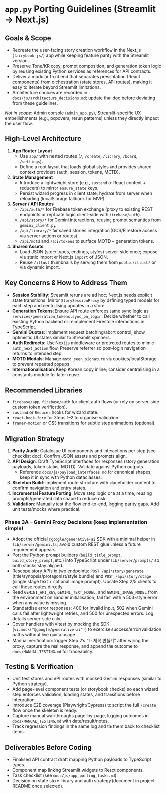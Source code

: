 # `app.py` Porting Guidelines (Streamlit → Next.js)

## Goals & Scope
- Recreate the user-facing story creation workflow in the Next.js (`fairybook-js/`) app while keeping feature parity with the Streamlit version.
- Preserve Tone/KR copy, prompt composition, and generation token logic by reusing existing Python services as references for API contracts.
- Deliver a modular front end that separates presentation (React components) from orchestration (state stores, API routes), making it easy to iterate beyond Streamlit limitations.
- Architecture choices are recorded in `docs/js/architecture_decisions.md`; update that doc before deviating from these guidelines.

_Not in scope_: Admin console (`admin_app.py`), Streamlit-specific UX embellishments (e.g., popovers, rerun patterns) unless they directly impact the user flow.

## High-Level Architecture
1. **App Router Layout**
   - Use `app/` with nested routes (`/`, `/create`, `/library`, `/board`, `/settings`).
   - Define a root layout that loads global styles and provides shared context providers (auth, session, tokens, MOTD).
2. **State Management**
   - Introduce a lightweight store (e.g., `zustand` or React context + reducers) to mirror `ensure_state` keys.
   - Persist wizard progress in client state; hydrate from server when reloading (localStorage fallback for MVP).
3. **Server / API Routes**
   - `/api/auth/*` for Firebase token exchange (proxy to existing REST endpoints or replicate logic client-side with `firebase/auth`).
   - `/api/story/*` for Gemini interactions, reusing prompt semantics from `gemini_client.py`.
   - `/api/library/*` for saved stories integration (GCS/Firestore access via server actions or routes).
   - `/api/motd` and `/api/tokens` to surface MOTD + generation tokens.
4. **Shared Assets**
   - Load JSON (story types, endings, styles) server-side once; expose via static import or Next.js `import` of JSON.
   - Reuse `/illust` thumbnails by serving them from `public/illust/` or via dynamic import.

## Key Concerns & How to Address Them
- **Session Stability**: Streamlit reruns are ad hoc; Next.js needs explicit state transitions. Mirror `StorySessionProxy` by defining typed models for each step and centralising updates in a store.
- **Generation Tokens**: Ensure API route enforces same sync logic as `services/generation_tokens.sync_on_login`. Decide whether to call existing Python backend or reimplement Firestore interactions in TypeScript.
- **Gemini Quotas**: Implement request batching/abort control; show optimistic UI states similar to Streamlit spinners.
- **Auth Redirects**: Use Next.js middleware or protected routes to mimic `auth_next_action` flow. Preserve referrer so post-login navigation returns to intended step.
- **MOTD Modals**: Manage `motd_seen_signature` via cookies/localStorage to prevent repeated popups.
- **Internationalisation**: Keep Korean copy inline; consider centralising in a constants module for later reuse.

## Recommended Libraries
- `firebase/app`, `firebase/auth` for client auth flows (or rely on server-side custom token verification).
- `zustand` or `Reducer` hooks for wizard state.
- `react-hook-form` for Steps 1–2 to organise validation.
- `framer-motion` or CSS transitions for subtle step animations (optional).

## Migration Strategy
1. **Parity Audit**: Catalogue UI components and interactions per step (see checklist doc). Confirm JSON assets and prompts align.
2. **API Design**: Draft TypeScript interfaces for responses (story generation payloads, token status, MOTD). Validate against Python outputs.
   - Reference `docs/js/payload_interfaces.md` for canonical shapes; keep it in sync with Python dataclasses.
3. **Skeleton Build**: Implement route structure with placeholder content to confirm navigation and entry states.
4. **Incremental Feature Porting**: Move step logic one at a time, reusing prompts/generated data shape to reduce risk.
5. **Validation**: Manually test the flow end-to-end, logging parity gaps. Add unit tests/mocks where practical.

### Phase 3A – Gemini Proxy Decisions (keep implementation simple)
- Adopt the official `@google/generative-ai` SDK with a minimal helper in `lib/server/gemini.ts`; avoid custom REST glue unless a future requirement appears.
- Port the Python prompt builders (`build_title_prompt`, `build_story_prompt`, etc.) into TypeScript under `lib/server/prompts/` so both stacks stay aligned.
- Rescope story APIs to two endpoints: `POST /api/story/generate` (title/synopsis/protagonist/style bundle) and `POST /api/story/stage` (single stage text + optional image prompt). Update Step 2/5 clients to call these routes directly.
- Read `GEMINI_API_KEY`, `GEMINI_TEXT_MODEL`, and `GEMINI_IMAGE_MODEL` from the environment on handler initialisation; fail fast with a 503-style error when any value is missing.
- Standardise error responses: 400 for invalid input, 502 when Gemini calls fail after lightweight retries, and 500 for unexpected errors. Log details server-side only.
- Cover handlers with Vitest by mocking the SDK (`vi.mock("@google/generative-ai")`) to exercise success/error/validation paths without live quota usage.
- Manual verification: trigger Step 2’s “✨ 제목 만들기” after wiring the proxy, capture the real response, and append the outcome to `docs/MANUAL_TESTING.md` for traceability.

## Testing & Verification
- Unit test stores and API routes with mocked Gemini responses (similar to Python strategy).
- Add page-level component tests (or storybook checks) so each wizard step enforces validation, loading states, and transitions before integration.
- Introduce E2E coverage (Playwright/Cypress) to script the full `/create` flow once the skeleton is ready.
- Capture manual walkthroughs page-by-page, logging outcomes in `docs/MANUAL_TESTING.md` with date/result/notes.
- Track regression findings in the same log and tie them back to checklist items.

## Deliverables Before Coding
- Finalised API contract draft mapping Python payloads to TypeScript types.
- Component map linking Streamlit widgets to React components.
- Task checklist (see `docs/js/app_porting_tasks.md`).
- Decision on state store library and auth strategy (document in project README once selected).
